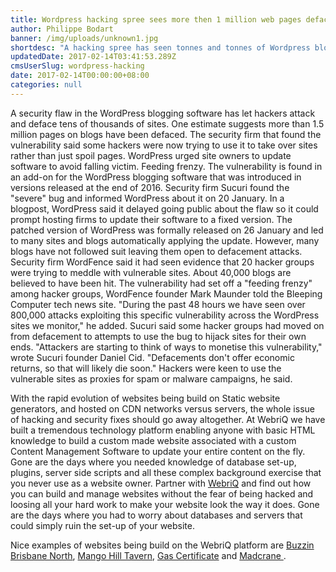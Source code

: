 ```yaml
---
title: Wordpress hacking spree sees more then 1 million web pages defaced
author: Philippe Bodart
banner: /img/uploads/unknown1.jpg
shortdesc: "A hacking spree has seen tonnes and tonnes of Wordpress blogs defaced, and probably caused a lot of people to try and remember their password so that they can log in and check whether they have been affected."
updatedDate: 2017-02-14T03:41:53.289Z
cmsUserSlug: wordpress-hacking
date: 2017-02-14T00:00:00+08:00
categories: null
---
```


A security flaw in the WordPress blogging software has let hackers attack and deface tens of thousands of sites.
One estimate suggests more than 1.5 million pages on blogs have been defaced.
The security firm that found the vulnerability said some hackers were now trying to use it to take over sites rather than just spoil pages.
WordPress urged site owners to update software to avoid falling victim.
Feeding frenzy. 
The vulnerability is found in an add-on for the WordPress blogging software that was introduced in versions released at the end of 2016.
Security firm Sucuri found the "severe" bug and informed WordPress about it on 20 January.
In a blogpost, WordPress said it delayed going public about the flaw so it could prompt hosting firms to update their software to a fixed version.
The patched version of WordPress was formally released on 26 January and led to many sites and blogs automatically applying the update.
However, many blogs have not followed suit leaving them open to defacement attacks.
Security firm WordFence said it had seen evidence that 20 hacker groups were trying to meddle with vulnerable sites. About 40,000 blogs are believed to have been hit.
The vulnerability had set off a "feeding frenzy" among hacker groups, WordFence founder Mark Maunder told the Bleeping Computer tech news site.
"During the past 48 hours we have seen over 800,000 attacks exploiting this specific vulnerability across the WordPress sites we monitor," he added.
Sucuri said some hacker groups had moved on from defacement to attempts to use the bug to hijack sites for their own ends.
"Attackers are starting to think of ways to monetise this vulnerability," wrote Sucuri founder Daniel Cid. "Defacements don't offer economic returns, so that will likely die soon."
Hackers were keen to use the vulnerable sites as proxies for spam or malware campaigns, he said.

With the rapid evolution of websites being build on Static website generators, and hosted on CDN networks versus servers, the whole issue of hacking and security fixes should go away altogether. At WebriQ we have built a tremendous  technology platform enabling anyone with basic HTML knowledge to build a custom made website associated with a custom Content Management  Software to update your entire content on the fly. Gone are the days where you needed knowledge of database set-up, plugins, server side scripts and all these complex background exercise that you never use as a website owner. Partner with [WebriQ](https://www.webriq.com/partners) and find out how you can build and manage websites without the fear of being hacked and loosing all your hard work to make your website look the way it does.  Gone are the days where you had to worry about databases and servers that could simply ruin the set-up of your website. 

Nice examples of websites being build on the WebriQ platform are [Buzzin Brisbane North](http://brisbanenorth.buzzin.today), [Mango Hill Tavern](http://mangohilltavern.buzzin.today),  [Gas Certificate](http://gascert.co.uk) and [Madcrane ](http://madcrane.com). 